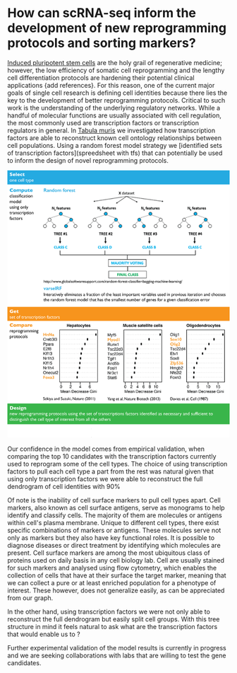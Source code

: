 # How can scRNA-seq inform the development of new reprogramming protocols and sorting markers?

[Induced pluripotent stem cells](https://www.eurostemcell.org/ips-cells-and-reprogramming-turn-any-cell-body-stem-cell) are the holy grail of regenerative medicine; however, the low efficiency of somatic cell reprogramming and the lengthy cell differentiation protocols are hardening their potential clinical applications {add references}. For this reason, one of the current major goals of single cell research is defining cell identities because there lies the key to the development of better reprogramming protocols. Critical to such work is the understanding of the underlying regulatory networks. While a handful of molecular functions are usually associated with cell regulation, the most commonly used are transcription factors or transcription regulators in general. In [Tabula muris](https://www.nature.com/articles/s41586-018-0590-4) we investigated how transcription factors are able to reconstruct known cell ontology relationships between cell populations. Using a random forest model strategy we [identified sets of transcription factors](spreedsheet with tfs) that can potentially be used to inform the design of novel reprogramming protocols.


![Random forest model using transcription factors](../images/reprogramming-direct-diff/rf_tfs_summary.png)

Our confidence in the model comes from empirical validation, when comparing the top 10 candidates with the transcription factors currently used to reprogram some of the cell types. The choice of using transcription factors to pull each cell type a part from the rest was natural given that using only transcription factors we were able to reconstruct the full dendrogram of cell identities with 90\%  




Of note is the inability of cell surface markers to pull cell types apart. Cell markers, also known as cell surface antigens, serve as monograms to help identify and classify cells. The majority of them are molecules or antigens within cell's plasma membrane. Unique to different cell types, there exist specific combinations of markers or antigens. These molecules serve not only as markers but they also have key functional roles. It is possible to diagnose diseases or direct treatment by identifying which molecules are present. Cell surface markers are among the most ubiquitous class of proteins used on daily basis in any cell biology lab. Cell are usually stained for such markers and analysed using flow cytometry, which enables the collection of cells that have at their surface the target marker, meaning that we can collect a pure or at least enriched population for a phenotype of interest. These however, does not generalize easily, as can be appreciated from our graph.

In the other hand, using transcription factors we were not only able to reconstruct the full dendrogram but easily split cell groups. With this tree structure in mind it feels natural to ask what are the transcription factors that would enable us to ?

Further experimental validation of the model results is currently in progress and we are seeking collaborations with labs that are willing to test the gene candidates.
